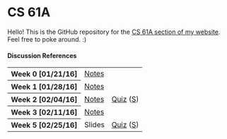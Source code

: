 # CS 61A
Hello! This is the GitHub repository for the [CS 61A section of my website](http://owenjow.xyz/cs61a/). Feel free to poke around. :)

#### Discussion References
<table>
    <tr>
        <th>Week 0 [01/21/16]</th>
        <td><a href="sp16/disc/disc0_notes.md">Notes</a></td>
    </tr>
    <tr>
        <th>Week 1 [01/28/16]</th>
        <td><a href="sp16/disc/disc1_notes.md">Notes</a></td>
    </tr>
    <tr>
        <th>Week 2 [02/04/16]</th>
        <td><a href="sp16/disc/disc2_notes.md">Notes</a></td>
        <td><a href="sp16/quiz/quiz2.pdf">Quiz</a> (<a href="http://pythontutor.com/composingprograms.html#code=def+flip(pancake%29%3A%0A++++if+pancake+%3D%3D+'cakepan'%3A%0A++++++++return+'pancake'%0A++++elif+heat+!%3D+4%3A%0A++++++++return+'cakepan'%0A++++return+'flipped'%0A++++++++%0Adef+cook(pancake,+heat,+flip%29%3A%0A++++if+heat+//+10%3A%0A++++++++return+'burnt'%0A++++heat+%2B%3D+3%0A++++pancake+%3D+flip(pancake%29%0A++++%0A++++def+cook(pancake,+heat,+flip%29%3A%0A++++++++if+heat+%3E%3D+5%3A%0A++++++++++++return+'done'%0A++++++++heat+%2B%3D+1%0A++++++++pancake+%3D+flip(pancake%29%0A++++++++return+cook(pancake,+heat,+lambda+p%3A+flip(p%29%29%0A++++++++%0A++++return+cook(pancake,+heat,+lambda+p%3A+flip(p%29+%5C%0A++++++++++++if+heat+%25+2+%3D%3D+0+else+p%29%0A++++%0Apancake,+heat+%3D+'batter',+1%0Acook(pancake,+heat,+flip%29&mode=display&origin=composingprograms.js&cumulative=true&py=3&rawInputLstJSON=%5B%5D&curInstr=33">S</a>)</td>
    </tr>
    <tr>
        <th>Week 3 [02/11/16]</th>
        <td><a href="sp16/disc/disc3_notes.md">Notes</a></td>
    </tr>
    <tr>
        <th>Week 5 [02/25/16]</th>
        <td>Slides</td>
        <td><a href="sp16/quiz/quiz5.pdf">Quiz</a> (<a href="sp16/quiz/quiz5_sol.pdf">S</a>)</td>
    </tr>
</table>
